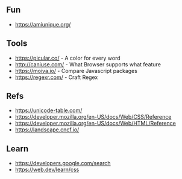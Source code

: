 ## Fun

- https://amiunique.org/

## Tools

- https://picular.co/ - A color for every word
- http://caniuse.com/ - What Browser supports what feature
- https://moiva.io/ - Compare Javascript packages
- https://regexr.com/ - Craft Regex

## Refs

- https://unicode-table.com/
- https://developer.mozilla.org/en-US/docs/Web/CSS/Reference
- https://developer.mozilla.org/en-US/docs/Web/HTML/Reference
- https://landscape.cncf.io/

## Learn

- https://developers.google.com/search
- https://web.dev/learn/css
